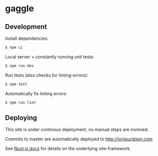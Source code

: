 # gaggle

## Development
Install dependencies:
```bash
$ npm ci
```

Local server + constantly running unit tests:
``` bash
$ npm run dev
```

Run tests (also checks for linting-errors):
``` bash
$ npm test
```

Automatically fix linting errors:
``` bash
$ npm run lint
```

## Deploying
This site is under continous deployment, no manual steps are involved.

Commits to master are automatically deployed to http://jonlauridsen.com

See [Nuxt.js docs](https://nuxtjs.org) for details on the underlying site-framework.

